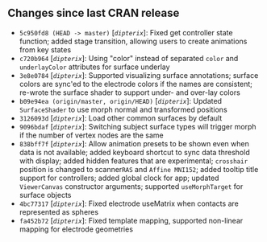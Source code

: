 ## Changes since last CRAN release
* `5c950fd8 (HEAD -> master)` [_`dipterix`_]: Fixed get controller state function; added stage transition, allowing users to create animations from key states
* `c720b964` [_`dipterix`_]: Using "color" instead of separated `color` and `underlayColor` attributes for surface underlay
* `3e8e0784` [_`dipterix`_]: Supported visualizing surface annotations; surface colors are sync'ed to the electrode colors if the names are consistent; re-wrote the surface shader to support under- and over-lay colors
* `b09e94ea (origin/master, origin/HEAD)` [_`dipterix`_]: Updated `SurfaceShader` to use morph normal and transformed positions
* `3126093d` [_`dipterix`_]: Load other common surfaces by default
* `9096bdaf` [_`dipterix`_]: Switching subject surface types will trigger morph if the number of vertex nodes are the same
* `838bff7f` [_`dipterix`_]: Allow animation presets to be shown even when data is not available; added keyboard shortcut to sync data threshold with display; added hidden features that are experimental; `crosshair` position is changed to scanner`RAS` and `Affine MNI152`; added tooltip title support for controllers; added global clock for app; updated `ViewerCanvas` constructor arguments; supported `useMorphTarget` for surface objects
* `4bc77317` [_`dipterix`_]: Fixed electrode useMatrix when contacts are represented as spheres
* `fa452b72` [_`dipterix`_]: Fixed template mapping, supported non-linear mapping for electrode geometries